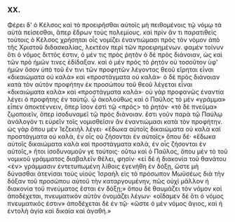 
### ΧΧ.
Φέρει δ' ὁ Κέλσος καὶ τὸ προειρῆσθαι αὐτοῖς μὴ πειθομένοις τῷ νόμῳ τὰ αὐτὰ πείσεσθαι, ἅπερ ἔδρων τοὺς πολεμίους. καὶ πρὶν ἄν τι παρατιθεὶς τούτοις ὁ Κέλσος χρήσηται οἷς νομίζει ἐναντιώμασι πρὸς τὸν νόμον ἀπὸ τῆς Χριστοῦ διδασκαλίας, λεκτέον περὶ τῶν προειρημένων. φαμὲν τοίνυν ὅτι ὁ νόμος διττός ἐστιν, ὁ μέν τις πρὸς ῥητὸν ὁ δὲ πρὸς διάνοιαν, ὡς καὶ τῶν πρὸ ἡμῶν τινες ἐδίδαξαν. καὶ ὁ μὲν πρὸς τὸ ῥητὸν οὐ τοσοῦτον ὑφ' ἡμῶν ὅσον ὑπὸ τοῦ ἔν τινι τῶν προφητῶν λέγοντος θεοῦ εἴρηται εἶναι «δικαιώματα οὐ καλὰ» καὶ «προστάγματα οὐ καλά»· ὁ δὲ πρὸς διάνοιαν κατὰ τὸν αὐτὸν προφήτην ἐκ προσώπου τοῦ θεοῦ λέγεται εἶναι «δικαιώματα καλὰ» καὶ «προστάγματα καλά»· οὐ γὰρ προφανῶς ἐναντία λέγει ὁ προφήτης ἐν ταὐτῷ. ᾧ ἀκολούθως καὶ ὁ Παῦλος τὸ μὲν «γράμμα» εἶπεν ἀποκτέννειν, ὅπερ ἴσον ἐστὶ τῷ <πρὸς> τὸ ῥητόν· «τὸ δὲ πνεῦμα» ζῳοποιεῖν, ὅπερ ἰσοδυναμεῖ τῷ πρὸς διάνοιαν. ἔστι γοῦν παρὰ τῷ Παύλῳ ἀνάλογόν τι εὑρεῖν τοῖς νομισθεῖσιν ἂν ἐναντιώμασι κατὰ τὸν προφήτην. ὡς γὰρ ὅπου μὲν Ἰεζεκιὴλ λέγει· «ἔδωκα αὐτοῖς δικαιώματα οὐ καλὰ καὶ προστάγματα οὐ καλὰ, ἐν οἷς οὐ ζήσονται ἐν αὐτοῖς» ὅπου δέ· «ἔδωκα αὐτοῖς δικαιώματα καλὰ καὶ προστάγματα καλὰ, ἐν οἷς ζήσονται ἐν αὐτοῖς,» ἤτοι ἰσοδυναμοῦν γε τούτοις· οὕτω καὶ ὁ Παῦλος, ὅπου μὲν τὸ τοῦ νομικοῦ γράμματος διαβαλεῖν θέλει, φησίν· «εἰ δὲ ἡ διακονία τοῦ θανάτου <ἐν> γράμμασιν ἐντετυπωμένη λίθοις ἐγενήθη ἐν δόξῃ, ὥστε μὴ δύνασθαι ἀτενίσαι τοὺς υἱοὺς Ἰσραὴλ εἰς τὸ πρόσωπον Μωϋσέως διὰ τὴν δόξαν τοῦ προσώπου αὐτοῦ τὴν καταργουμένην, πῶς οὐχὶ μᾶλλον ἡ διακονία τοῦ πνεύματος ἔσται ἐν δόξῃ;» ὅπου δὲ θαυμάζει τὸν νόμον καὶ ἀποδέχεται, πνευματικὸν αὐτὸν ὀνομάζει λέγων· «οἴδαμεν δὲ ὅτι ὁ νόμος πνευματικός ἐστιν» ἀποδέχεται δὲ ἐν τῷ· «ὥστε ὁ μὲν νόμος ἅγιος, καὶ ἡ ἐντολὴ ἁγία καὶ δικαία καὶ ἀγαθή.»